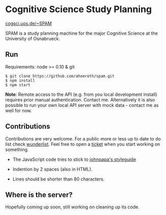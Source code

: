 # Cognitive Science Study Planning #
[cogsci.uos.de/~SPAM](https://cogsci.uos.de/~SPAM)

SPAM is a study planning machine for the major Cognitive Science at the University of Osnabrueck.

## Run ##
Requirements: node >= 0.10 & git

    $ git clone https://github.com/ahoereth/spam.git
    $ npm install
    $ npm start

**Note**: Remote access to the API (e.g. from you local development install) requires prior manual authentication. Contact me. Alternatively it is also possible to run your own local API server with mock data - contact me as well for now.

## Contributions ##
Contributions are very welcome. For a public more or less up to date to do list check [wunderlist](https://wunderli.st/fmZyg3). Feel free to open a [ticket](/ahoereth/spam/issues) when you start working on something.

* The JavaScript code tries to stick to [johnpapa's styleguide](https://github.com/johnpapa/angularjs-styleguide)


* Indention by 2 spaces (also in HTML).
* Lines should be shorter than 80 characters.

## Where is the server? ##
Hopefully coming up soon, still working on cleaning up its code.
